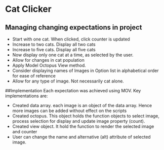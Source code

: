 # Cat Clicker 

## Managing changing expectations in project
- Start with one cat. When clicked, click counter is updated
- Increase to two cats. Display all two cats
- Increase to five cats. Display all five cats
- Now display only one cat at a time, as selected by the user.
- Allow for changes in cat population
- Apply Model Octopus View method.
- Consider displaying names of Images in Option list in alphabetical order for ease of reference
- Allow for any type of image. Not necessarily cat alone.

##Implementation
Each expectation was achieved using MOV. Key implementations are:
- Created data array. each image is an object of the data array. Hence more images can be added without effect on the scripts
- Created octopus. This object holds the function objects to select image, process selection for display and update image property (count).
- Created view object. It hold the function to render the selected image and counter
- User can change the name and alternative (alt) attribute of selected image.
